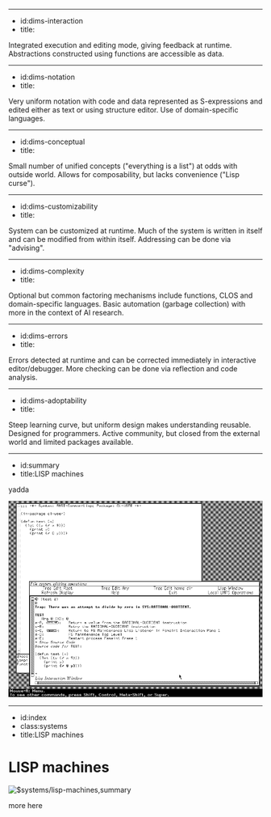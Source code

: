 ----------------------------------------------------------------------------------------------------
- id:dims-interaction
- title:<div class='shade1'><i class='fa fa-circle-play'></i> <i class='fa fa-lock-open'></i> <i class='fa fa-subscript'></i></div>

Integrated execution and editing mode, giving feedback at runtime. 
Abstractions constructed using functions are accessible as data.

----------------------------------------------------------------------------------------------------
- id:dims-notation
- title:<div class='shade4'><i class='fa fa-trophy'></i> <i class='fa fa-arrow-pointer'></i> <i class='fa fa-bars'></i></div>

Very uniform notation with code and data represented as S-expressions 
and edited either as text or using structure editor. Use of domain-specific languages.

----------------------------------------------------------------------------------------------------
- id:dims-conceptual
- title:<div class='shade2'><i class='fa fa-gem'></i><i class='fa fa-link'></i><i class='fa fa-hand-fist'></i></div>

Small number of unified concepts ("everything is a list") at odds with outside world.
Allows for composability, but lacks convenience ("Lisp curse").

----------------------------------------------------------------------------------------------------
- id:dims-customizability
- title:<div class='shade3'><i class='fa fa-file'></i><i class='fa fa-car-on'></i><i class='fa fa-list-ol'></i><i class='fa fa-file-circle-plus'></i><i class='fa fa-arrows-spin'></i></div>

System can be customized at runtime. Much of the system is written in itself and can be
modified from within itself. Addressing can be done via "advising".

----------------------------------------------------------------------------------------------------
- id:dims-complexity
- title:<div class='shade3'><i class='fa fa-recycle'></i><i class='fa fa-building-columns'></i></div>

Optional but common factoring mechanisms include functions, CLOS and domain-specific languages.
Basic automation (garbage collection) with more in the context of AI research.

----------------------------------------------------------------------------------------------------
- id:dims-errors
- title:<div class='shade1'><i class='fa fa-person-running'></i><i class='fa fa-bug-slash'></i><i class='fa fa-truck-fast'></i></div>

Errors detected at runtime and can be corrected immediately in interactive editor/debugger.
More checking can be done via reflection and code analysis.

----------------------------------------------------------------------------------------------------
- id:dims-adoptability
- title:<div class='shade1'><i class='fa fa-table-cells-large'></i><i class='fa fa-podcast'></i></div>

Steep learning curve, but uniform design makes understanding reusable. Designed for programmers.
Active community, but closed from the external world and limited packages available.

----------------------------------------------------------------------------------------------------
- id:summary
- title:LISP machines

yadda

![](img/lisp-genera.gif)


----------------------------------------------------------------------------------------------------
- id:index
- class:systems
- title:LISP machines

# LISP machines

![$systems/lisp-machines,summary](#left=index)

more here

